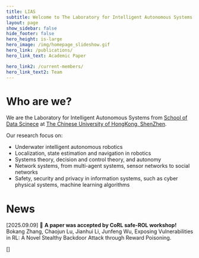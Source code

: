 ```yaml
---
title: LIAS
subtitle: Welcome to The Laboratory for Intelligent Autonomous Systems!
layout: page
show_sidebar: false
hide_footer: false
hero_height: is-large
hero_image: /img/homepage_slideshow.gif
hero_link: /publications/
hero_link_text: Academic Paper

hero_link2: /current-members/
hero_link_text2: Team
---
```


# Who are we?
We are the Laboratory for Intelligent Autonomous Systems from [School of Data Scinece](https://sds.cuhk.edu.cn/) at [The Chinese University of HongKong, ShenZhen](https://www.cuhk.edu.cn/).

Our research focus on:

* Underwater intelligent autonomous robotics
* Localization, state estimation and navigation in robotics
* Systems theory, decision and control theory, and autonomy
* Network systems, from multi-agent systems, sensor networks to social networks
* Safety, security and privacy in information systems, such as cyber physical systems, machine learning algorithms

# News

[2025.09.09] 🎉 **A paper was accepted by CoRL safe-ROL workshop!** Bokang Zhang, Chaojun Lu, Jianhui Li, Junfeng Wu, Exposing Vulnerabilities in RL: A Novel Stealthy Backdoor Attack through Reward Poisoning.

[]

